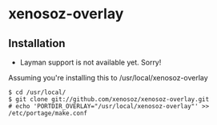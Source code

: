 xenosoz-overlay
===============

Installation
------------

* Layman support is not available yet. Sorry!

Assuming you're installing this to /usr/local/xenosoz-overlay

    $ cd /usr/local/
    $ git clone git://github.com/xenosoz/xenosoz-overlay.git
    # echo 'PORTDIR_OVERLAY="/usr/local/xenosoz-overlay"' >> /etc/portage/make.conf
